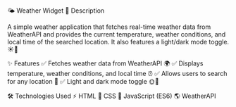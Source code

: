 🌤️ Weather Widget
📌 Description

A simple weather application that fetches real-time weather data from WeatherAPI and provides the current temperature, weather conditions, and local time of the searched location. It also features a light/dark mode toggle. ☀️🌙

✨ Features
✅ Fetches weather data from WeatherAPI 🌍
✅ Displays temperature, weather conditions, and local time ⏰
✅ Allows users to search for any location 🔎
✅ Light and dark mode toggle 🌞🌚

🛠 Technologies Used
⚡ HTML
🎨 CSS
🚀 JavaScript (ES6)
🌎 WeatherAPI

